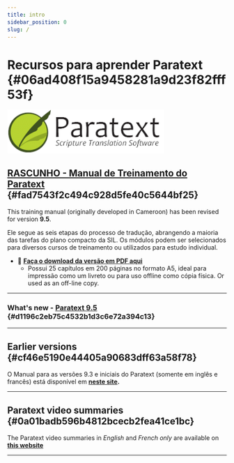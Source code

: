 ```yaml
---
title: intro
sidebar_position: 0
slug: /
---
```




# Recursos para aprender Paratext {#06ad408f15a9458281a9d23f82fff53f}


![](./415098770.png)


## [RASCUNHO - Manual de Treinamento do Paratext](/Overview) {#fad7543f2c494c928d5fe40c5644bf25}


This training manual (originally developed in Cameroon) has been revised for version **9.5**.


Ele segue as seis etapas do processo de tradução, abrangendo a maioria das tarefas do plano compacto da SIL. Os módulos podem ser selecionados para diversos cursos de treinamento ou utilizados para estudo individual.

- 📖 [**Faça o download da versão em PDF aqui**](https://manual.paratext.org/pt/downloads/Ptx-man-a5-pt-9.4.pdf)
    - Possui 25 capítulos em 200 páginas no formato A5, ideal para impressão como um livreto ou para uso offline como cópia física. Or used as an off-line copy.

---


### What's new - [Paratext 9.5](/Whats-new) {#d1196c2eb75c4532b1d3c6e72a394c13}


---


## Earlier versions {#cf46e5190e44405a90683dff63a58f78}


O Manual para as versões 9.3 e iniciais do Paratext (somente em inglês e francês) está disponível em [**neste site**](https://jennibeadle.github.io/paratextmanversions/)**.**


---


## Paratext video summaries {#0a01badb596b4812bcecb2fea41ce1bc}


The Paratext video summaries in _English_ and _French only_ are available on [**this website**](https://jennibeadle.github.io/paratext-vidsum/)


---


